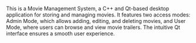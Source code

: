 This is a Movie Management System, a C++ and Qt-based desktop application for storing and managing movies. 
It features two access modes: Admin Mode, which allows adding, editing, and deleting movies, and User Mode, where users can browse and view movie trailers. 
The intuitive Qt interface ensures a smooth user experience.
